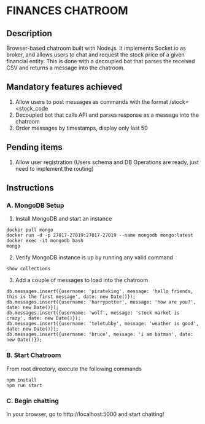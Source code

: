 # FINANCES CHATROOM

## Description
Browser-based chatroom built with Node.js. It implements Socket.io as broker, and allows users to chat and request the stock price of a given financial entity. This is done with a decoupled bot that parses the received CSV and returns a message into the chatroom.

## Mandatory features achieved
1. Allow users to post messages as commands with the format /stock=<stock_code
2. Decoupled bot that calls API and parses response as a message into the chatroom
3. Order messages by timestamps, display only last 50

## Pending items
1. Allow user registration (Users schema and DB Operations are ready, just need to implement the routing)

## Instructions
### A. MongoDB Setup
1. Install MongoDB and start an instance
```
docker pull mongo
docker run -d -p 27017-27019:27017-27019 --name mongodb mongo:latest
docker exec -it mongodb bash
mongo
```

2. Verify MongoDB instance is up by running any valid command
``` 
show collections
```

3. Add a couple of messages to load into the chatroom
```
db.messages.insert({username: 'pirateking', message: 'hello friends, this is the first message', date: new Date()});
db.messages.insert({username: 'harrypotter', message: 'how are you?', date: new Date()});
db.messages.insert({username: 'wolf', message: 'stock market is crazy', date: new Date()});
db.messages.insert({username: 'teletubby', message: 'weather is good', date: new Date()});
db.messages.insert({username: 'bruce', message: 'i am batman', date: new Date()});

```

### B. Start Chatroom
From root directory, execute the following commands
```
npm install
npm run start
```

### C. Begin chatting
In your browser, go to http://localhost:5000 and start chatting!
